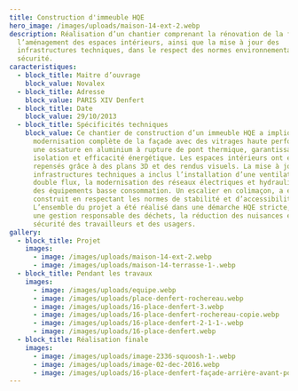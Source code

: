 ```yaml
---
title: Construction d'immeuble HQE
hero_image: /images/uploads/maison-14-ext-2.webp
description: Réalisation d’un chantier comprenant la rénovation de la façade,
  l’aménagement des espaces intérieurs, ainsi que la mise à jour des
  infrastructures techniques, dans le respect des normes environnementales et de
  sécurité.
caracteristiques:
  - block_title: Maitre d’ouvrage
    block_value: Novalex
  - block_title: Adresse
    block_value: PARIS XIV Denfert
  - block_title: Date
    block_value: 29/10/2013
  - block_title: Spécificités techniques
    block_value: Ce chantier de construction d’un immeuble HQE a impliqué la
      modernisation complète de la façade avec des vitrages haute performance et
      une ossature en aluminium à rupture de pont thermique, garantissant
      isolation et efficacité énergétique. Les espaces intérieurs ont été
      repensés grâce à des plans 3D et des rendus visuels. La mise à jour des
      infrastructures techniques a inclus l’installation d’une ventilation
      double flux, la modernisation des réseaux électriques et hydrauliques avec
      des équipements basse consommation. Un escalier en colimaçon, a été
      construit en respectant les normes de stabilité et d’accessibilité.
      L’ensemble du projet a été réalisé dans une démarche HQE stricte, assurant
      une gestion responsable des déchets, la réduction des nuisances et la
      sécurité des travailleurs et des usagers.
gallery:
  - block_title: Projet
    images:
      - image: /images/uploads/maison-14-ext-2.webp
      - image: /images/uploads/maison-14-terrasse-1-.webp
  - block_title: Pendant les travaux
    images:
      - image: /images/uploads/equipe.webp
      - image: /images/uploads/place-denfert-rochereau.webp
      - image: /images/uploads/16-place-denfert-3.webp
      - image: /images/uploads/16-place-denfert-rochereau-copie.webp
      - image: /images/uploads/16-place-denfert-2-1-1-.webp
      - image: /images/uploads/16-place-denfert.webp
  - block_title: Réalisation finale
    images:
      - image: /images/uploads/image-2336-squoosh-1-.webp
      - image: /images/uploads/image-02-dec-2016.webp
      - image: /images/uploads/16-place-denfert-façade-arrière-avant-pose-persienne-.webp
---
```

